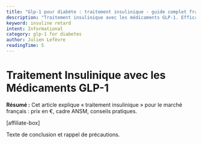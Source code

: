 ```yaml
---
title: "Glp-1 pour diabète : traitement insulinique - guide complet france 2025"
description: "Traitement insulinique avec les médicaments GLP-1. Efficacité, dosage et suivi médical. Guide complet diabète type 2 France 2025. Informations vérifiées par des professionnels de santé."
keyword: insuline retard
intent: Informational
category: glp-1 for diabetes
author: Julien Lefèvre
readingTime: 5
---
```


# Traitement Insulinique avec les Médicaments GLP-1

**Résumé :** Cet article explique « traitement insulinique » pour le marché français : prix en €, cadre ANSM, conseils pratiques.


[affiliate-box]

Texte de conclusion et rappel de précautions.

























































